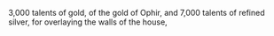 3,000 talents of gold, of the gold of Ophir, and 7,000 talents of refined silver, for overlaying the walls of the house,
